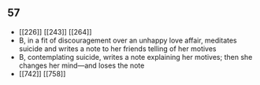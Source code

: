 ## 57
- [[226]] [[243]] [[264]] 
- B, in a fit of discouragement over an unhappy love affair, meditates suicide and writes a note to her friends telling of her motives
- B, contemplating suicide, writes a note explaining her motives; then she changes her mind—and loses the note
- [[742]] [[758]] 

